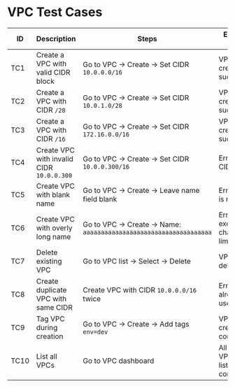 # VPC Test Cases

| ID  | Description                              | Steps                                                                 | Expected Result                            | Category  | Priority |
|-----|------------------------------------------|-----------------------------------------------------------------------|--------------------------------------------|-----------|----------|
| TC1 | Create a VPC with valid CIDR block       | Go to VPC → Create → Set CIDR `10.0.0.0/16`                          | VPC is created successfully                 | Positive  | High     |
| TC2 | Create a VPC with CIDR `/28`             | Go to VPC → Create → Set CIDR `10.0.1.0/28`                          | VPC is created successfully                 | Boundary  | Medium   |
| TC3 | Create a VPC with CIDR `/16`             | Go to VPC → Create → Set CIDR `172.16.0.0/16`                        | VPC is created successfully                 | Boundary  | Medium   |
| TC4 | Create VPC with invalid CIDR `10.0.0.300`| Go to VPC → Create → Set CIDR `10.0.0.300/16`                        | Error: invalid CIDR block                   | Negative  | High     |
| TC5 | Create VPC with blank name               | Go to VPC → Create → Leave name field blank                          | Error: name is required                     | Negative  | Medium   |
| TC6 | Create VPC with overly long name         | Go to VPC → Create → Name: `aaaaaaaaaaaaaaaaaaaaaaaaaaaaaaaaaaaa`   | Error: name exceeds character limit         | Negative  | Low      |
| TC7 | Delete existing VPC                      | Go to VPC list → Select → Delete                                     | VPC is deleted                              | Positive  | High     |
| TC8 | Create duplicate VPC with same CIDR      | Create VPC with CIDR `10.0.0.0/16` twice                             | Error: CIDR already in use                  | Negative  | Medium   |
| TC9 | Tag VPC during creation                  | Go to VPC → Create → Add tags `env=dev`                              | VPC is created with correct tags            | Positive  | Low      |
| TC10| List all VPCs                            | Go to VPC dashboard                                                  | All created VPCs are listed correctly       | Positive  | Low      |